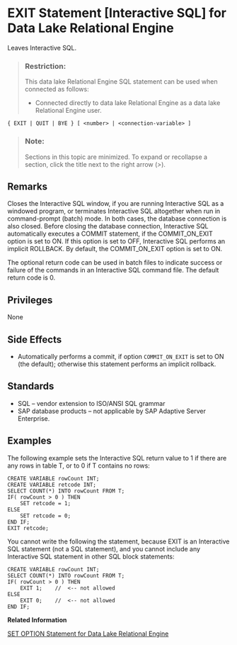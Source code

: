 <!-- loioa61e2ef284f210159988cf268a58fd69 -->

# EXIT Statement \[Interactive SQL\] for Data Lake Relational Engine

Leaves Interactive SQL.



> ### Restriction:  
> This data lake Relational Engine SQL statement can be used when connected as follows:
> 
> -   Connected directly to data lake Relational Engine as a data lake Relational Engine user.



```
{ EXIT | QUIT | BYE } [ <number> | <connection-variable> ]
```



> ### Note:  
> Sections in this topic are minimized. To expand or recollapse a section, click the title next to the right arrow \(*\>*\).



<a name="loioa61e2ef284f210159988cf268a58fd69__IQ_Usage"/>

## Remarks

Closes the Interactive SQL window, if you are running Interactive SQL as a windowed program, or terminates Interactive SQL altogether when run in command-prompt \(batch\) mode. In both cases, the database connection is also closed. Before closing the database connection, Interactive SQL automatically executes a COMMIT statement, if the COMMIT\_ON\_EXIT option is set to ON. If this option is set to OFF, Interactive SQL performs an implicit ROLLBACK. By default, the COMMIT\_ON\_EXIT option is set to ON.

The optional return code can be used in batch files to indicate success or failure of the commands in an Interactive SQL command file. The default return code is 0.



<a name="loioa61e2ef284f210159988cf268a58fd69__IQ_Permissions"/>

## Privileges

None



<a name="loioa61e2ef284f210159988cf268a58fd69__IQ_Side_Effects"/>

## Side Effects

-   Automatically performs a commit, if option `COMMIT_ON_EXIT` is set to ON \(the default\); otherwise this statement performs an implicit rollback.



<a name="loioa61e2ef284f210159988cf268a58fd69__IQ_Standards"/>

## Standards

-   SQL – vendor extension to ISO/ANSI SQL grammar
-   SAP database products – not applicable by SAP Adaptive Server Enterprise.



<a name="loioa61e2ef284f210159988cf268a58fd69__IQ_Examples"/>

## Examples

The following example sets the Interactive SQL return value to 1 if there are any rows in table T, or to 0 if T contains no rows:

```
CREATE VARIABLE rowCount INT;
CREATE VARIABLE retcode INT;
SELECT COUNT(*) INTO rowCount FROM T;
IF( rowCount > 0 ) THEN
    SET retcode = 1;
ELSE
    SET retcode = 0;
END IF;
EXIT retcode;
```

You cannot write the following the statement, because EXIT is an Interactive SQL statement \(not a SQL statement\), and you cannot include any Interactive SQL statement in other SQL block statements:

```
CREATE VARIABLE rowCount INT; 
SELECT COUNT(*) INTO rowCount FROM T; 
IF( rowCount > 0 ) THEN     
    EXIT 1;    //  <-- not allowed 
ELSE 
    EXIT 0;    //  <-- not allowed 
END IF;
```

**Related Information**  


[SET OPTION Statement for Data Lake Relational Engine](set-option-statement-for-data-lake-relational-engine-a625da7.md "Changes options that affect the behavior of the database and its compatibility with Transact-SQL. Setting the value of an option can change the behavior for all users or an individual user, in either a temporary or permanent scope.")


